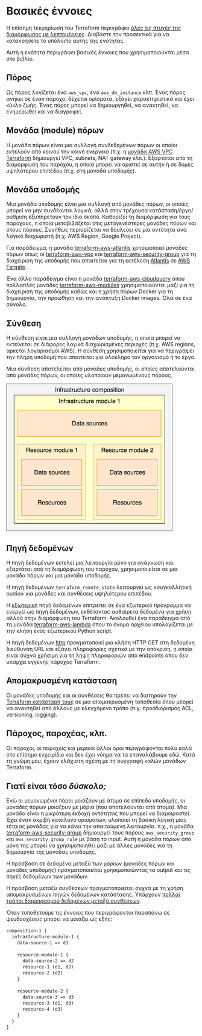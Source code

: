 # Βασικές έννοιες

Η επίσημη τεκμηρίωση του Terraform περιγράφει [όλες τις πτυχές της διαμόρφωσης με λεπτομέρειες](https://www.terraform.io/docs/configuration/index.html). Διαβάστε την προσεκτικά για να κατανοήσετε το υπόλοιπο αυτής της ενότητας.&#x20;

Αυτή η ενότητα περιγράφει βασικές έννοιες που χρησιμοποιούνται μέσα στο βιβλίο.

## Πόρος

Ως πόρος λογίζεται ένα `aws_vpc`, ένα `aws_db_instance` κλπ. Ένας πόρος ανήκει σε έναν πάροχο, δέχεται ορίσματα, εξάγει χαρακτηριστικά και έχει κύκλο ζωής. Ένας πόρος μπορεί να δημιουργηθεί, να ανακτηθεί, να ενημερωθεί και να διαγραφεί.

## Μονάδα (module) πόρων

Η μονάδα πόρων είναι μια συλλογή συνδεδεμένων πόρων οι οποίοι εκτελούν από κοινού την κοινή ενέργεια (π.χ. η [μονάδα AWS VPC Terraform](https://github.com/terraform-aws-modules/terraform-aws-vpc/) δημιουργεί VPC, subnets, NAT gateway κλπ.). Εξαρτάται από τη διαμόρφωση του παρόχου, η οποία μπορεί να οριστεί σε αυτήν ή σε δομές υψηλότερου επιπέδου (π.χ. στη μονάδα υποδομής).

## Μονάδα υποδομής

Μια μονάδα υποδομής είναι μια συλλογή από μονάδες πόρων, οι οποίες μπορεί να μην συνδέονται λογικά, αλλά στην τρέχουσα κατάσταση/έργο/ρύθμιση εξυπηρετούν τον ίδιο σκοπό. Καθορίζει τη διαμόρφωση για τους παρόχους, η οποία μεταβιβάζεται στις μεταγενέστερες μονάδες πόρων και στους πόρους. Συνήθως περιορίζεται να  δουλεύει σε μία οντότητα ανά λογικό διαχωριστή (π.χ. AWS Region, Google Project).

Για παράδειγμα, η μονάδα [terraform-aws-atlantis](https://github.com/terraform-aws-modules/terraform-aws-atlantis/) χρησιμοποιεί μονάδες πόρων όπως οι [terraform-aws-vpc](https://github.com/terraform-aws-modules/terraform-aws-vpc/) και [terraform-aws-security-group](https://github.com/terraform-aws-modules/terraform-aws-security-group/) για τη διαχείριση της υποδομής που απαιτείται για τη εκτέλεση [Atlantis](https://www.runatlantis.io/) σε [AWS Fargate](https://aws.amazon.com/fargate/).

Ένα άλλο παράδειγμα είναι η μονάδα [terraform-aws-cloudquery](https://github.com/cloudquery/terraform-aws-cloudquery) όπου πολλαπλές μονάδες [terraform-aws-modules](https://github.com/terraform-aws-modules/) χρησιμοποιούνται μαζί για τη διαχείριση της υποδομής καθώς και η χρήση πόρων Docker για τη δημιουργία, την προώθηση και την ανάπτυξη Docker images. Όλα σε ένα σύνολο.

## Σύνθεση

Η σύνθεση είναι μια συλλογή μονάδων υποδομής, η οποία μπορεί να εκτείνεται σε διάφορες λογικά διαχωρισμένες περιοχές (π.χ. AWS regions, αρκετοί λογαριασμοί AWS). Η σύνθεση χρησιμοποιείται για να περιγράψει την πλήρη υποδομή που απαιτείται για ολόκληρο τον οργανισμό ή το έργο.&#x20;

Μια σύνθεση αποτελείται από μονάδες υποδομής, οι οποίες αποτελούνται από μονάδες πόρων, οι οποίες υλοποιούν μεμονωμένους πόρους.

![Απλή σύνθεση υποδομής](.gitbook/assets/composition-1.png)

## Πηγή δεδομένων

Η πηγή δεδομένων εκτελεί μια λειτουργία μόνο για ανάγνωση και εξαρτάται από τη διαμόρφωση του παρόχου, χρησιμοποιείται σε μια μονάδα πόρων και μια μονάδα υποδομής.&#x20;

Η πηγή δεδομένων `terraform_remote_state` λειτουργεί ως «συγκολλητική ουσία» για μονάδες και συνθέσεις υψηλότερου επιπέδου.

Η [εξωτερική](https://registry.terraform.io/providers/hashicorp/external/latest/docs/data-sources/external) πηγή δεδομένων επιτρέπει σε ένα εξωτερικό πρόγραμμα να ενεργεί ως πηγή δεδομένων, εκθέτοντας αυθαίρετα δεδομένα για χρήση αλλού στην διαμόρφωση του Terraform. Ακολουθεί ένα παράδειγμα από τη μονάδα [terraform-aws-lambda](https://github.com/terraform-aws-modules/terraform-aws-lambda/blob/258e82b50adc451f51544a2b57fd1f6f8f4a61e4/package.tf#L5-L7) όπου το όνομα αρχείου υπολογίζεται με την κλήση ενός εξωτερικού Python script.

Η πηγή δεδομένων [http](https://registry.terraform.io/providers/hashicorp/http/latest/docs/data-sources/http) πραγματοποιεί μια κλήση HTTP GET στη δεδομένη διεύθυνση URL και εξάγει πληροφορίες σχετικά με την απόκριση, η οποία είναι συχνά χρήσιμη για τη λήψη πληροφοριών από endpoints όπου δεν υπάρχει εγγενής πάροχος Terraform.

## Απομακρυσμένη κατάσταση

Οι μονάδες υποδομής και οι συνθέσεις θα πρέπει να διατηρούν την [Terraform κατάστασή τους](https://www.terraform.io/docs/language/state/index.html) σε μια απομακρυσμένη τοποθεσία όπου μπορεί να ανακτηθεί από άλλους με ελεγχόμενο τρόπο (π.χ. προσδιορισμός ACL, versioning, logging).

## Πάροχος, παροχέας, κλπ.

Οι πάροχοι, οι παροχείς και μερικοί άλλοι όροι περιγράφονται πολύ καλά στo επίσημo εγχειρίδιο και δεν έχει νόημα να τα επαναλάβουμε εδώ. Κατά τη γνώμη μου, έχουν ελάχιστη σχέση με τη συγγραφή καλών μονάδων Terraform.

## Γιατί είναι τόσο _δύσκολο;_

Ενώ οι μεμονωμένοι πόροι μοιάζουν με άτομα σε επίπεδο υποδομής, οι μονάδες πόρων μοιάζουν με μόρια (που αποτελούνται από άτομα). Μια μονάδα είναι η μικρότερη εκδοχή οντότητας που μπορεί να διαμοιραστεί. Έχει έναν ακριβή κατάλογο ορισμάτων, υλοποιεί τη βασική λογική μιας τέτοιας μονάδας για να κάνει την απαιτούμενη λειτουργία. π.χ., η μονάδα [terraform-aws-security-group](https://github.com/terraform-aws-modules/terraform-aws-security-group) δημιουργεί τους πόρους `aws_security_group` και `aws_security_group_rule` με βάση τo input. Αυτή η μονάδα πόρων από μόνη της μπορεί να χρησιμοποιηθεί μαζί με άλλες μονάδες για τη δημιουργία της μονάδας υποδομής.

Η πρόσβαση σε δεδομένα μεταξύ των μορίων (μονάδες πόρων και μονάδες υποδομής) πραγματοποιείται χρησιμοποιώντας τα output και τις πηγές δεδομένων των μονάδων.

Η πρόσβαση μεταξύ συνθέσεων πραγματοποιείται συχνά με τη χρήση απομακρυσμένων πηγών δεδομένων κατάστασης. Υπάρχουν [πολλοί τρόποι διαμοιρασμού δεδομένων μεταξύ συνθέσεων](https://www.terraform.io/docs/language/state/remote-state-data.html#alternative-ways-to-share-data-between-configurations).&#x20;

Όταν τοποθετούμε τις έννοιες που περιγράφονται παραπάνω σε ψευδοσχέσεις μπορεί να μοιάζει ως εξής:

```
composition-1 {
  infrastructure-module-1 {
    data-source-1 => d1

    resource-module-1 {
      data-source-2 => d2
      resource-1 (d1, d2)
      resource-2 (d2)
    }

    resource-module-2 {
      data-source-3 => d3
      resource-3 (d1, d3)
      resource-4 (d3)
    }
  }
}
```
